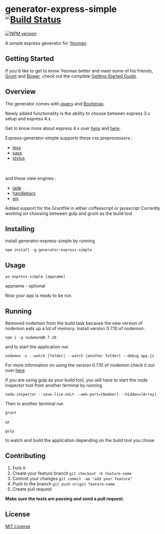 # generator-express-simple [![Build Status](https://secure.travis-ci.org/ngenerio/generator-express-simple.png?branch=master)](https://travis-ci.org/ngenerio/generator-express-simple)
[![NPM version](https://badge.fury.io/js/generator-express-simple.png)](http://badge.fury.io/js/generator-express-simple)

A simple express generator for [Yeoman](http://yeoman.io).


## Getting Started

If you'd like to get to know Yeoman better and meet some of his friends, [Grunt](http://gruntjs.com) and [Bower](http://bower.io), check out the complete [Getting Started Guide](https://github.com/yeoman/yeoman/wiki/Getting-Started).

## Overview

The generator comes with [jquery](http://jquery.com) and [Bootstrap](http://getbootstrap.com).

Newly added functionality is the ability to choose between express 3.x setup and express 4.x.

Get to know more about express 4.x over [here](https://github.com/visionmedia/express/wiki/Migrating-from-3.x-to-4.x) and [here](https://github.com/visionmedia/express/wiki/Migrating-from-3.x-to-4.x).

Express-generator-simple supports these css preprocessors :

- [less](http://lesscss.org)
- [sass](http://sass-lang.com)
- [stylus](http://learnboost.github.io/stylus/)

<br></br>and these view engines :

- [jade](http://jade-lang.com)
- [handlebars](http://handlebarsjs.com)
- [ejs](https://github.com/visionmedia/ejs)

Added support for the Gruntfile in either coffeescript or javascript
Currently working on choosing between gulp and grunt as the build tool

## Installing

install generator-express-simple by running

```shell
npm install -g generator-express-simple
```

## Usage
```shell
yo express-simple [appname]
```
appname - optional

Now your app is ready to be run.

## Running
Removed nodemon from the build task because the new version of nodemon eats up a lot of memory.
Install version 0.7.10 of nodemon:
```shell
npm i -g nodemon@0.7.10
```

and to start the application run
```shell
nodemon -L --watch [folder] --watch [another folder] --debug app.js
```
For more information on using the version 0.7.10 of nodemon check it out over [here](https://github.com/remy/nodemon/tree/v0.7.10)

If you are using gulp as your build tool, you will have to start the node inspector tool from another terminal by running
```shell
node-inspector --save-live-edit --web-port=[Number] --hidden=[Array]
```

Then in another terminal run
```shell
grunt
```
or

```shell
gulp
```
to watch and build the application depending on the build tool you chose

## Contributing
1. Fork it
2. Create your feature branch ```git checkout -b feature-name```
3. Commit your changes ```git commit -am "add your feature"```
4. Push to the branch ```git push origin feature-name```
5. Create pull request

**Make sure the tests are passing and send a pull request.**

## License

[MIT License](http://en.wikipedia.org/wiki/MIT_License)
